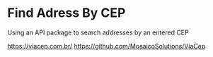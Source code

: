 # Find Adress By CEP

Using an API package to search addresses by an entered CEP

https://viacep.com.br/
https://github.com/MosaicoSolutions/ViaCep